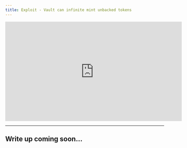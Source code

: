 ```yaml
---
title: Exploit - Vault can infinite mint unbacked tokens
---
```


<iframe width="560" height="315" src="https://www.youtube.com/embed/XoIZNk_QUA8?si=RT8TS1woRMGonx29" title="YouTube video player" frameborder="0" allow="accelerometer; autoplay; clipboard-write; encrypted-media; gyroscope; picture-in-picture; web-share" allowfullscreen></iframe>

---

## Write up coming soon...
